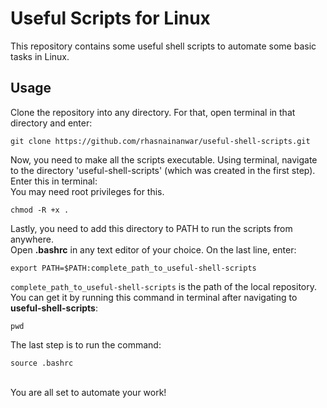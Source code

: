 # Useful Scripts for Linux
This repository contains some useful shell scripts to automate some basic tasks in Linux.

## Usage
Clone the repository into any directory. For that, open terminal in that directory and enter:
```
git clone https://github.com/rhasnainanwar/useful-shell-scripts.git
```
Now, you need to make all the scripts executable. Using terminal, navigate to the directory 'useful-shell-scripts' (which was created in the first step). Enter this in terminal:
<br />You may need root privileges for this.
```
chmod -R +x .
```
Lastly, you need to add this directory to PATH to run the scripts from anywhere. <br/>
Open **.bashrc** in any text editor of your choice. On the last line, enter:
```
export PATH=$PATH:complete_path_to_useful-shell-scripts
```
`complete_path_to_useful-shell-scripts` is the path of the local repository. You can get it by running this command in terminal after navigating to **useful-shell-scripts**:
```
pwd
```
The last step is to run the command:
```
source .bashrc
```
<br/>
You are all set to automate your work!
